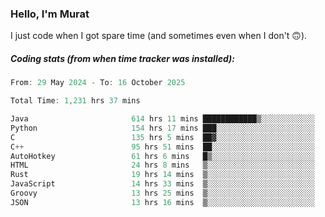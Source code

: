 ### Hello, I'm Murat

I just code when I got spare time (and sometimes even when I don't 🙃).

##### Coding stats (from when time tracker was installed):
<!--START_SECTION:wakatime-->

```cpp
From: 29 May 2024 - To: 16 October 2025

Total Time: 1,231 hrs 37 mins

Java                       614 hrs 11 mins ████████████▒░░░░░░░░░░░░   49.59 %
Python                     154 hrs 17 mins ███░░░░░░░░░░░░░░░░░░░░░░   12.46 %
C                          135 hrs 5 mins  ██▓░░░░░░░░░░░░░░░░░░░░░░   10.91 %
C++                        95 hrs 51 mins  ██░░░░░░░░░░░░░░░░░░░░░░░   07.74 %
AutoHotkey                 61 hrs 6 mins   █▒░░░░░░░░░░░░░░░░░░░░░░░   04.93 %
HTML                       24 hrs 8 mins   ▒░░░░░░░░░░░░░░░░░░░░░░░░   01.95 %
Rust                       19 hrs 14 mins  ▒░░░░░░░░░░░░░░░░░░░░░░░░   01.55 %
JavaScript                 14 hrs 33 mins  ▒░░░░░░░░░░░░░░░░░░░░░░░░   01.18 %
Groovy                     13 hrs 25 mins  ▒░░░░░░░░░░░░░░░░░░░░░░░░   01.08 %
JSON                       13 hrs 16 mins  ▒░░░░░░░░░░░░░░░░░░░░░░░░   01.07 %
```

<!--END_SECTION:wakatime-->
